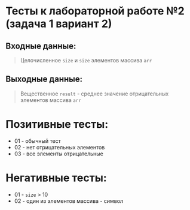 # Тесты к лабораторной работе №2 (задача 1 вариант 2)

## Входные данные:
> Целочисленное `size` и `size` элементов массива `arr`

## Выходные данные:
> Вещественное `result` - среднее значение отрицательных элементов массива `arr`

# Позитивные тесты:
 - 01 - обычный тест
 - 02 - нет отрицательных элементов
 - 03 - все элементы отрицательные

# Негативные тесты:
 - 01 - `size` > 10
 - 02 - один из элементов массива - символ